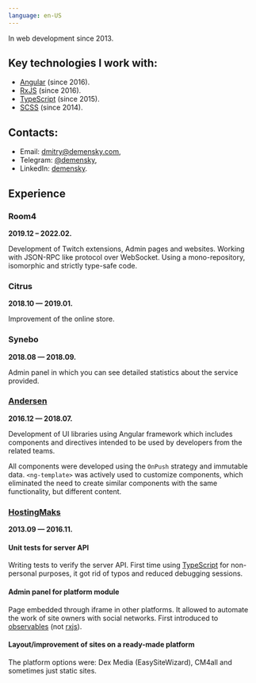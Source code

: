 ```yaml
---
language: en-US
---
```


In web development since 2013.

## Key technologies I work with:

- [Angular][angular] (since 2016).
- [RxJS][rxjs] (since 2016).
- [TypeScript][typescript] (since 2015).
- [SCSS][scss] (since 2014).

## Contacts:

- Email: [dmitry@demensky.com][demensky-email],
- Telegram: [@demensky][demensky-telegram],
- LinkedIn: [demensky][demensky-linkedin].

## Experience

### Room4

**2019.12 – 2022.02.**

Development of Twitch extensions, Admin pages and websites. Working with
JSON-RPC like protocol over WebSocket. Using a mono-repository, isomorphic and
strictly type-safe code.

### Citrus

**2018.10 — 2019.01.**

Improvement of the online store.

### Synebo

**2018.08 — 2018.09.**

Admin panel in which you can see detailed statistics about the service provided.

### [Andersen](https://www.andersenlab.com/)

**2016.12 — 2018.07.**

Development of UI libraries using Angular framework which includes components
and directives intended to be used by developers from the related teams.

All components were developed using the `OnPush` strategy and immutable data.
`<ng-template>` was actively used to customize components, which eliminated the
need to create similar components with the same functionality, but different
content.

### [HostingMaks](http://hostingmaks.com/)

**2013.09 — 2016.11.**

#### Unit tests for server API

Writing tests to verify the server API. First time using
[TypeScript][typescript] for non-personal purposes, it got rid of typos and
reduced debugging sessions.

#### Admin panel for platform module

Page embedded through iframe in other platforms. It allowed to automate the work
of site owners with social networks. First introduced to
[observables][knockout-observables] (not [rxjs][rxjs]).

#### Layout/improvement of sites on a ready-made platform

The platform options were: Dex Media (EasySiteWizard), CM4all and sometimes just
static sites.

[typescript]: https://www.typescriptlang.org/
[angular]: https://angular.io/
[rxjs]: https://github.com/ReactiveX/rxjs/
[prettier]: https://prettier.io/
[eslint]: https://eslint.org/
[knockout-observables]: http://knockoutjs.com/documentation/observables.html
[scss]: https://sass-lang.com/
[demensky-email]: mailto:dmitry@demensky.com
[demensky-telegram]: https://t.me/demensky
[demensky-linkedin]: https://www.linkedin.com/in/demensky/
